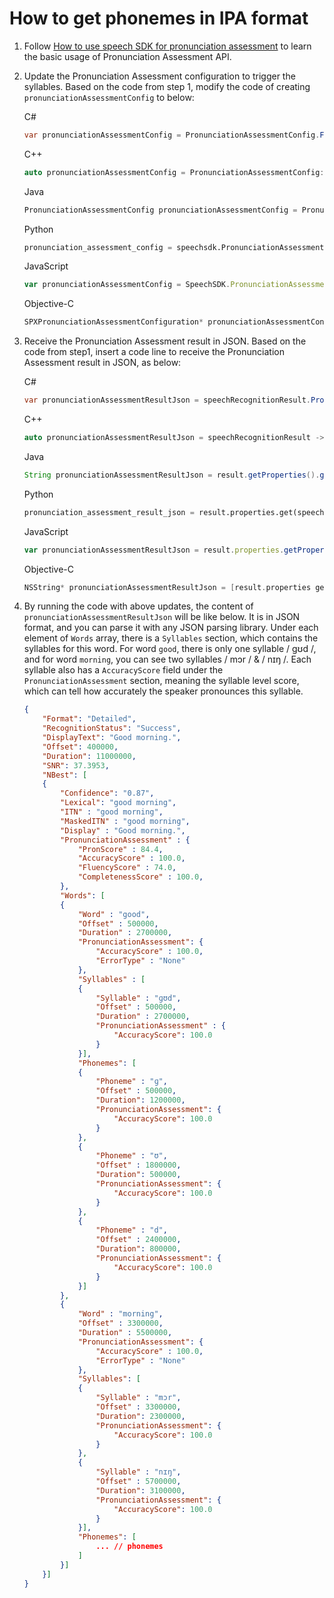 # How to get phonemes in IPA format

1. Follow [How to use speech SDK for pronunciation assessment](https://docs.microsoft.com/en-us/azure/cognitive-services/speech-service/how-to-pronunciation-assessment) to learn the basic usage of Pronunciation Assessment API.

2. Update the Pronunciation Assessment configuration to trigger the syllables. Based on the code from step 1, modify the code of creating `pronunciationAssessmentConfig` to below:

    C#

    ```C#
    var pronunciationAssessmentConfig = PronunciationAssessmentConfig.FromJson("{\"referenceText\":\"good morning\",\"gradingSystem\":\"HundredMark\",\"granularity\":\"Phoneme\",\"phonemeAlphabet\":\"IPA\"}");
    ```

    C++

    ```C++
    auto pronunciationAssessmentConfig = PronunciationAssessmentConfig::CreateFromJson("{\"referenceText\":\"good morning\",\"gradingSystem\":\"HundredMark\",\"granularity\":\"Phoneme\",\"phonemeAlphabet\":\"IPA\"}");
    ```

    Java

    ```Java
    PronunciationAssessmentConfig pronunciationAssessmentConfig = PronunciationAssessmentConfig.fromJson("{\"referenceText\":\"good morning\",\"gradingSystem\":\"HundredMark\",\"granularity\":\"Phoneme\",\"phonemeAlphabet\":\"IPA\"}");
    ```

    Python

    ```Python
    pronunciation_assessment_config = speechsdk.PronunciationAssessmentConfig(json_string="{\"referenceText\":\"good morning\",\"gradingSystem\":\"HundredMark\",\"granularity\":\"Phoneme\",\"phonemeAlphabet\":\"IPA\"}")
    ```

    JavaScript

    ```JavaScript
    var pronunciationAssessmentConfig = SpeechSDK.PronunciationAssessmentConfig.fromJSON("{\"referenceText\":\"good morning\",\"gradingSystem\":\"HundredMark\",\"granularity\":\"Phoneme\",\"phonemeAlphabet\":\"IPA\"}");
    ```

    Objective-C
    
    ```ObjectiveC
    SPXPronunciationAssessmentConfiguration* pronunciationAssessmentConfig = [[SPXPronunciationAssessmentConfiguration alloc]initWithJson:[@"{\"referenceText\":\"good morning\",\"gradingSystem\":\"HundredMark\",\"granularity\":\"Phoneme\",\"phonemeAlphabet\":\"IPA\"}"]];
    ```

3. Receive the Pronunciation Assessment result in JSON. Based on the code from step1, insert a code line to receive the Pronunciation Assessment result in JSON, as below:

    C#

    ```C#
    var pronunciationAssessmentResultJson = speechRecognitionResult.Properties.GetProperty(PropertyId.SpeechServiceResponse_JsonResult);
    ```

    C++

    ```C++
    auto pronunciationAssessmentResultJson = speechRecognitionResult ->Properties.GetProperty(PropertyId::SpeechServiceResponse_JsonResult);
    ```

    Java

    ```Java
    String pronunciationAssessmentResultJson = result.getProperties().getProperty(PropertyId.SpeechServiceResponse_JsonResult);
    ```

    Python

    ```Python
    pronunciation_assessment_result_json = result.properties.get(speechsdk.PropertyId.SpeechServiceResponse_JsonResult)
    ```

    JavaScript

    ```JavaScript
    var pronunciationAssessmentResultJson = result.properties.getProperty(SpeechSDK.PropertyId.SpeechServiceResponse_JsonResult);
    ```

    Objective-C
    
    ```ObjectiveC
    NSString* pronunciationAssessmentResultJson = [result.properties getPropertyByName:@"RESULT-Json"];
    ```

4. By running the code with above updates, the content of `pronunciationAssessmentResultJson` will be like below. It is in JSON format, and you can parse it with any JSON parsing library. Under each element of `Words` array, there is a `Syllables` section, which contains the syllables for this word. For word `good`, there is only one syllable / ɡʊd /, and for word `morning`, you can see two syllables / mɔr / & / nɪŋ /. Each syllable also has a `AccuracyScore` field under the `PronunciationAssessment` section, meaning the syllable level score, which can tell how accurately the speaker pronounces this syllable.

    ```json
    {
        "Format": "Detailed",
        "RecognitionStatus": "Success",
        "DisplayText": "Good morning.",
        "Offset": 400000,
        "Duration": 11000000,
        "SNR": 37.3953,
        "NBest": [
        {
            "Confidence": "0.87",
            "Lexical": "good morning",
            "ITN" : "good morning",
            "MaskedITN" : "good morning",
            "Display" : "Good morning.",
            "PronunciationAssessment" : {
                "PronScore" : 84.4,
                "AccuracyScore" : 100.0,
                "FluencyScore" : 74.0,
                "CompletenessScore" : 100.0,
            },
            "Words": [
            {
                "Word" : "good",
                "Offset" : 500000,
                "Duration" : 2700000,
                "PronunciationAssessment": {
                    "AccuracyScore" : 100.0,
                    "ErrorType" : "None"
                },
                "Syllables" : [
                {
                    "Syllable" : "ɡʊd",
                    "Offset" : 500000,
                    "Duration" : 2700000,
                    "PronunciationAssessment" : {
                        "AccuracyScore": 100.0
                    }
                }],
                "Phonemes": [
                {
                    "Phoneme" : "ɡ",
                    "Offset" : 500000,
                    "Duration": 1200000,
                    "PronunciationAssessment": {
                        "AccuracyScore": 100.0
                    }
                },
                {
                    "Phoneme" : "ʊ",
                    "Offset" : 1800000,
                    "Duration": 500000,
                    "PronunciationAssessment": {
                        "AccuracyScore": 100.0
                    }
                },
                {
                    "Phoneme" : "d",
                    "Offset" : 2400000,
                    "Duration": 800000,
                    "PronunciationAssessment": {
                        "AccuracyScore": 100.0
                    }
                }]
            },
            {
                "Word" : "morning",
                "Offset" : 3300000,
                "Duration" : 5500000,
                "PronunciationAssessment": {
                    "AccuracyScore" : 100.0,
                    "ErrorType" : "None"
                },
                "Syllables": [
                {
                    "Syllable" : "mɔr",
                    "Offset" : 3300000,
                    "Duration": 2300000,
                    "PronunciationAssessment": {
                        "AccuracyScore": 100.0
                    }
                },
                {
                    "Syllable" : "nɪŋ",
                    "Offset" : 5700000,
                    "Duration": 3100000,
                    "PronunciationAssessment": {
                        "AccuracyScore": 100.0
                    }
                }],
                "Phonemes": [
                    ... // phonemes
                ]
            }]
        }]
    }
    ```